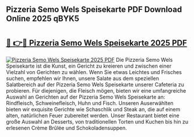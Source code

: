 ## Pizzeria Semo Wels Speisekarte PDF Download Online 2025 qBYK5

# <h2><a href="http://gc5hid.nevu.top/?p=Pizzeria+Semo+Wels+Speisekarte">🔗 👉🔴 Pizzeria Semo Wels Speisekarte 2025 PDF</a></h2>

[![Pizzeria Semo Wels Speisekarte 2025 PDF](https://i.imgur.com/dBaPXMq.png)](http://gc5hid.nevu.top/?p=Pizzeria+Semo+Wels+Speisekarte)
Die Pizzeria Semo Wels Speisekarte ist die Kunst, ein Gericht zu kreieren und zwischen einer Vielzahl von Gerichten zu wählen. Wenn Sie etwas Leichtes und Frisches suchen, empfehlen wir Ihnen, unsere Salate aus dem speziellen Salatbereich auf der Pizzeria Semo Wels Speisekarte unserer Cafeteria zu probieren. Für diejenigen, die Fleisch mögen, bieten wir eine umfangreiche Auswahl an Gerichten auf der Pizzeria Semo Wels Speisekarte an: Rindfleisch, Schweinefleisch, Huhn und Fisch. Unseren Auserwählten bieten wir exquisite Gerichte wie Schaschlik und Steak an, die auf einem alten, natürlichen Feuer zubereitet werden. Unser Restaurant bietet eine große Auswahl an Desserts, von traditionellen Torten und Kuchen bis hin zu erlesenen Crème Brûlée und Schokoladensuppen.
